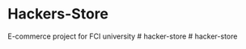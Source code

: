 # Hackers-Store
E-commerce project for FCI university
#   h a c k e r - s t o r e  
 #   h a c k e r - s t o r e  
 